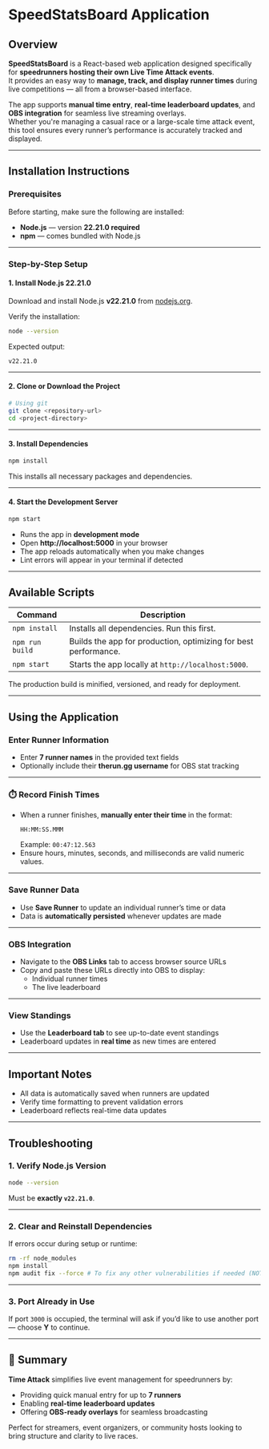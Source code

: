 # SpeedStatsBoard Application

## Overview

**SpeedStatsBoard** is a React-based web application designed specifically for **speedrunners hosting their own Live Time Attack events**.  
It provides an easy way to **manage, track, and display runner times** during live competitions — all from a browser-based interface.  

The app supports **manual time entry**, **real-time leaderboard updates**, and **OBS integration** for seamless live streaming overlays.  
Whether you're managing a casual race or a large-scale time attack event, this tool ensures every runner’s performance is accurately tracked and displayed.

---

## Installation Instructions

### Prerequisites

Before starting, make sure the following are installed:

- **Node.js** — version **22.21.0 required**
- **npm** — comes bundled with Node.js

---

### Step-by-Step Setup

#### 1. Install Node.js 22.21.0

Download and install Node.js **v22.21.0** from [nodejs.org](https://nodejs.org/).

Verify the installation:
```bash
node --version
```
Expected output:
```
v22.21.0
```

---

#### 2. Clone or Download the Project
```bash
# Using git
git clone <repository-url>
cd <project-directory>
```

---

#### 3. Install Dependencies
```bash
npm install
```
This installs all necessary packages and dependencies.

---

#### 4. Start the Development Server
```bash
npm start
```

- Runs the app in **development mode**  
- Open **http://localhost:5000** in your browser  
- The app reloads automatically when you make changes  
- Lint errors will appear in your terminal if detected

---

## Available Scripts

| Command | Description |
|----------|--------------|
| `npm install` | Installs all dependencies. Run this first. |
| `npm run build` | Builds the app for production, optimizing for best performance. |
| `npm start` | Starts the app locally at `http://localhost:5000`. |

The production build is minified, versioned, and ready for deployment.

---

## Using the Application

### Enter Runner Information
- Enter **7 runner names** in the provided text fields  
- Optionally include their **therun.gg username** for OBS stat tracking  

---

### ⏱️ Record Finish Times
- When a runner finishes, **manually enter their time** in the format:
  ```
  HH:MM:SS.MMM
  ```
  Example: `00:47:12.563`
- Ensure hours, minutes, seconds, and milliseconds are valid numeric values.

---

### Save Runner Data
- Use **Save Runner** to update an individual runner’s time or data  
- Data is **automatically persisted** whenever updates are made  

---

### OBS Integration
- Navigate to the **OBS Links** tab to access browser source URLs  
- Copy and paste these URLs directly into OBS to display:
  - Individual runner times
  - The live leaderboard  

---

### View Standings
- Use the **Leaderboard tab** to see up-to-date event standings  
- Leaderboard updates in **real time** as new times are entered  

---

## Important Notes

- All data is automatically saved when runners are updated  
- Verify time formatting to prevent validation errors  
- Leaderboard reflects real-time data updates  

---

## Troubleshooting

### 1. Verify Node.js Version
```bash
node --version
```
Must be **exactly `v22.21.0`**.

---

### 2. Clear and Reinstall Dependencies
If errors occur during setup or runtime:
```bash
rm -rf node_modules
npm install
npm audit fix --force # To fix any other vulnerabilities if needed (NOT REQUIRED)
```

---

### 3. Port Already in Use
If port `3000` is occupied, the terminal will ask if you’d like to use another port — choose **Y** to continue.

---

## 🏁 Summary

**Time Attack** simplifies live event management for speedrunners by:
- Providing quick manual entry for up to **7 runners**
- Enabling **real-time leaderboard updates**
- Offering **OBS-ready overlays** for seamless broadcasting

Perfect for streamers, event organizers, or community hosts looking to bring structure and clarity to live races.